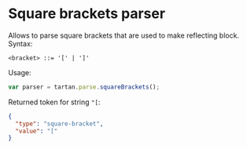 # Square brackets parser

Allows to parse square brackets that are used to make reflecting block. Syntax:
```bnf
<bracket> ::= '[' | ']' 
```

Usage: 
```javascript
var parser = tartan.parse.squareBrackets();
```

Returned token for string `"[`:
```json
{
  "type": "square-bracket",
  "value": "["
}
```
